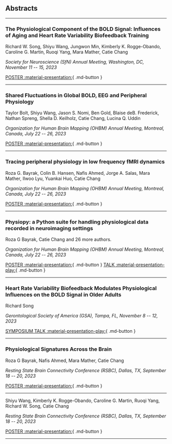 ## Abstracts

---

<h3>The Physiological Component of the BOLD Signal: Influences of Aging and Heart Rate Variability Biofeedback Training</h3>

<p>Richard W. Song, Shiyu Wang, Jungwon Min, Kimberly K. Rogge-Obando, Caroline G. Martin, Ruoqi Yang, Mara Mather, Catie Chang</a></p>
  
*<p>Society for Neuroscience (SfN) Annual Meeting, Washington, DC, November 11 -- 15, 2023</p>*

[POSTER :material-presentation:](https://github.com/neurdylab/physai/blob/main/docs/assets/posters/SfN2023_Richard.pdf){ .md-button }

---

<h3>Shared Fluctuations in Global BOLD, EEG and Peripheral Physiology</h3>

<p>Taylor Bolt, Shiyu Wang, Jason S. Nomi, Ben Gold, Blaise deB. Frederick, Nathan Spreng, Shella D. Keilholz, Catie Chang, Lucina Q. Uddin</a></p>
  
*<p>Organization for Human Brain Mapping (OHBM) Annual Meeting, Montreal, Canada, July 22 -- 26, 2023</p>*

[POSTER :material-presentation:](#){ .md-button }

---

<h3>Tracing peripheral physiology in low frequency fMRI dynamics</h3>

<p>Roza G. Bayrak, Colin B. Hansen, Nafis Ahmed, Jorge A. Salas, Mara Mather, Ilwoo Lyu, Yuankai Huo, Catie Chang</a></p>
  
*<p>Organization for Human Brain Mapping (OHBM) Annual Meeting, Montreal, Canada, July 22 -- 26, 2023</p>*

[POSTER :material-presentation:](#){ .md-button }

---

<h3>Physiopy: a Python suite for handling physiological data recorded in neuroimaging settings</h3>

<p>Roza G Bayrak, Catie Chang and 26 more authors.</a></p>
  
*<p>Organization for Human Brain Mapping (OHBM) Annual Meeting, Montreal, Canada, July 22 -- 26, 2023</p>*

[POSTER :material-presentation:](#){ .md-button } [TALK :material-presentation-play:](https://www.youtube.com/watch?v=55eZZENYt7E){ .md-button }

---

<h3>Heart Rate Variability Biofeedback Modulates Physiological Influences on the BOLD Signal in Older Adults</h3>

<p>Richard Song</a></p>
  
*<p>Gerontological Society of America (GSA), Tampa, FL, November 8 -- 12, 2023</p>*

[SYMPOSIUM TALK :material-presentation-play:](#){ .md-button }

---

<h3>Physiological Signatures Across the Brain</h3>

<p>Roza G Bayrak, Nafis Ahmed, Mara Mather, Catie Chang</a></p>
  
*<p>Resting State Brain Connectivity Conference (RSBC), Dallas, TX,  September 18 -- 20, 2023</p>*

[POSTER :material-presentation:](#){ .md-button }

---

<p>Shiyu Wang, Kimberly K. Rogge-Obando, Caroline G. Martin, Ruoqi Yang, Richard W. Song, Catie Chang</p>
  
*<p>Resting State Brain Connectivity Conference (RSBC), Dallas, TX,  September 18 -- 20, 2023</p>*

[POSTER :material-presentation:](https://github.com/neurdylab/physai/blob/main/docs/assets/posters/RSBC2023_Shiyu.pdf){ .md-button }

---
